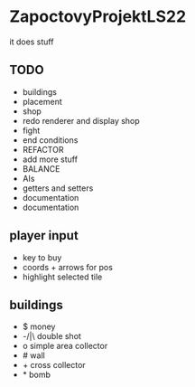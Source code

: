 # ZapoctovyProjektLS22

it does stuff

## TODO

- buildings
- placement
- shop
- redo renderer and display shop
- fight
- end conditions
- REFACTOR
- add more stuff
- BALANCE
- AIs
- getters and setters
- documentation
- documentation

## player input

- key to buy
- coords + arrows for pos
- highlight selected tile

## buildings

- $    money
- -/|\ double shot
- o    simple area collector
- \#    wall
- \+    cross collector
- \*    bomb
